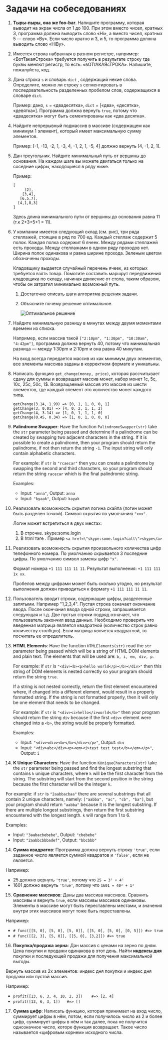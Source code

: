 # Задачи на собеседованиях

1. **Тыры-пыры, она же foo-bar**. Напишите программу, которая выводит на экран числа от 1 до 100. При этом вместо чисел, кратных 3, программа должна выводить слово «Hi», а вместо чисел, кратных 5 — слово «By». Если число кратно и 3, и 5, то программа должна выводить слово «HiBy».
2. Имеется строка набранная в разном регистре, например: «ВотТакаяСтрока» требуется получить в результате строку где буквы меняют регистр, то есть: «вОТтАКАЯсТРОКА». Напишите, пожалуйста, код.
3. Дана строка `s` и словарь `dict` , содержащий некие слова. Определите, можно ли строку `s` сегментировать в последовательность разделенных пробелом слов, содержащихся в словаре `dict`.

    Пример: дано, `s` = «двадесятка», `dict` = [«два», «десятка», «девятка»]. Программа должна вернуть `true`, потому что «двадесятка» могут быть сементированы как «два десятка».

4. Найдите непрерывный подмассив в массиве (содержащем как минимум 1 элемент), который имеет максимальную сумму элементов.

    Пример: [-1, -13, -2, 1, -3, 4, -1, 2, 1, -5, 4] должно вернуть [4, -1, 2, 1].

5. Дан треугольник. Найдите минимальный путь от вершины до основания. На каждом шаге вы можете двигаться только на соседние цифры, находящиеся в ряду ниже.

    Пример:

    ```
    [
         [2],
        [3,4],
       [6,5,7],
      [4,1,8,3]
    ]
    ```

    Здесь длина минимального пути от вершины до основания равна 11 (т.к 2+3+5+1 = 11).

6. У компании имеется следующий склад (см. рис), три ряда стеллажей, стоящие в ряд по 700 ед. Каждый стеллаж содержит 5 полок. Каждая полка содержит 6 ячеек. Между рядами стеллажей есть проходы. Между стеллажами в одном ряду проходов нет. Ширина полок одинакова и равна ширине прохода. Зеленым цветом обозначены проходы.

    Кладовщику выдается случайный перечень ячеек, из которых требуется взять товар. Помогите составить маршрут передвижения кладовщика по складу, начиная движение от стола, таким образом, чтобы он затратил минимально возможный путь.

    1. Достаточно описать шаги алгоритма решения задачи.
    1. Объясните почему решение оптимальное.

        ![Оптимальное решение](images/sklad.jpg)

7. Найдите минимальную разницу в минутах между двумя моментами времени из списка.

    Например, если массив такой `["2:10pm", "1:30pm", "10:30am", "4:42pm"]`, программа должна вернуть 40, потому что минимальная разница — между 1:30pm и 2:10pm и она равна 40 минутам.

    На вход всегда передается массив из как минимум двух элементов, все элементы массива заданы в корректном формате и уникальны.

8. Написать функцию `get_change(money, price)`, которая рассчитывает сдачу для суммы и возвращает массив монет, набор монет 1c, 5с, 10с, 25с, 50с, 1$. Возвращаемый массив это массив из шести элементов, где каждый элемент это количество монет каждого типа.

    ```
    getChange(3.14, 1.99) => [0, 1, 1, 0, 0, 1]
    getChange(3, 0.01) => [4, 0, 2, 1, 1, 2]
    getChange(4, 3.14) => [1, 0, 1, 1, 1, 0]
    getChange(0.45, 0.34) => [1, 0, 1, 0, 0, 0]
    ```

9. **Palindrome Swapper**: Have the function `PalindromeSwapper(str)` take the `str` parameter being passed and determine if a palindrome can be created by swapping two adjacent characters in the string. If it is possible to create a palindrome, then your program should return the palindrome, if not then return the string `-1`. The input string will only contain alphabetic characters.

    For example: if `str` is `"rcaecar"` then you can create a palindrome by swapping the second and third characters, so your program should return the string `racecar` which is the final palindromic string.

    Examples:

    * Input: `"anna"`, Output: `anna`
    * Input: `"kyaak"`, Output: `kayak`

10. Реализовать возможность скрытия логина скайпа (логин может быть разделен точкой). Символ скрытия по умолчанию `"ххх"`.

    Логин может встретиться в двух местах:

    1. В строчке. skype:some.login
    1. В html тэге <a></a>. Пример `<a href=\"skype:some.login?call\">skype</a>`

11. Реализовать возможность скрытия произвольного количества цифр телефонного номера. По умолчанию скрывается 3 последние цифры. По умолчанию символ замены цифр `"х"`.

    Формат номера `+1 111 111 11 11`. Результат выполнения: `+1 111 111 1х хх`.

    Пробелов между цифрами может быть сколько угодно, но результат выполнения должен приводиться к формату `+1 111 111 11 11`.

12. Пользователь вводит строки, содержащие цифры, разделенные запятыми. Например "1,2,3,4". Пустая строка означает окончание ввода. После окончания ввода одной строки, запрашивается следующая и т.д. Две пустых строки подряд означает, что пользователь закончил ввод данных. Необходимо проверить что введенная матрица является квадратной (количество строк равно количеству столбцов). Если матрица является квадратной, то посчитать ее определитель.

1. **HTML Elements**: Have the function `HTMLElements(str)` read the `str` parameter being passed which will be a string of HTML DOM elements and plain text. The elements that will be used are: `b, i, em, div, p`.

   For example: if `str` is `"<div><b><p>hello world</p></b></div>"` then this string of DOM elements is nested correctly so your program should return the string `true`.

   If a string is not nested correctly, return the first element encountered where, if changed into a different element, would result in a properly formatted string. If the string is not formatted properly, then it will only be one element that needs to be changed.

   For example: if `str` is `"<div><i>hello</i>world</b>"` then your program should return the string `div` because if the first `<div>` element were changed into a `<b>`, the string would be properly formatted.

   Examples:

   * Input: `"<div><div><b></b></div></p>"`, Output: `div`
   * Input: `"<div>abc</div><p><em><i>test test test</b></em></p>"`, Output: `i`

13. **K Unique Characters**: Have the function `KUniqueCharacters(str)` take the `str` parameter being passed and find the longest substring that contains `k` unique characters, where `k` will be the first character from the string. The substring will start from the second position in the string because the first character will be the integer `k`.

   For example: if `str` is `"2aabbacbaa"` there are several substrings that all contain 2 unique characters, namely: `["aabba", "ac", "cb", "ba"]`, but your program should return `"aabba"` because it is the longest substring. If there are multiple longest substrings, then return the first substring encountered with the longest length. `k` will range from 1 to 6.

   Examples:

   * Input: `"3aabacbebebe"`, Output: `"cbebebe"`
   * Input: `"2aabbcbbbadef"`, Output: `"bbcbbb"`

14. **Сумма квадратов**: Программа должна вернуть строку `'true'`, если заданное число является суммой квадратов и `'false'`, если не является.

   Например:

   * 25 должно вернуть `'true'`, потому что `25 = 3² + 4²`
   * 1601 должно вернуть `'true'`, потому что `1601 = 40² + 1²`

15. **Сравнение массивов**: Даны два массива массивов. Сравнить массивы и вернуть `true`, если массивы массивов одинаковы. Элементы в массиве могут быть переставлены местами, и значения внутри этих массивов могут тоже быть переставлены.

   Например:
   * ```# func([[5, 0], [5, 0], [5, 0]], [[5, 0], [5, 0], [0, 5]]) #=> true```
   * ```# func([[2, 3], [5, 0]], [[5, 0], [3,2]]) #=> true```

16. **Покупка/продажа зерна**: Дан массив с ценами на зерно по дням. Цена покупки и продажи одинакова в этот день. Найти **индексы дня** покупки и последующей продажи для получения максимальной выгоды.

   Вернуть массив из 2х элементов: индекс дня покупки и индекс дня продажи или пустой массив.

   Например:
   * ``` profit([13, 6, 3, 4, 10, 2, 3])    #=> [2, 4] ```
   * ``` profit([13, 6, 3, 1])   #=> [] ```

17. **Сумма цифр**: Написать функцию, которая принимает на вход число, суммирует цифры в нём, потом, если получилось число из 2 и более цифр, суммирует цифры в нём и так далее, пока не получится однозначное число, которе функция возвращает. Такое число называется «цифровым корнем» исходного числа.
